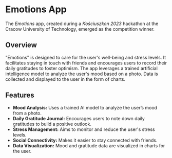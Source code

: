 # Emotions App

The *Emotions* app, created during a *Kościuszkon 2023* hackathon at the Cracow University of Technology, emerged as the competition winner.

## Overview

"Emotions" is designed to care for the user's well-being and stress levels. It facilitates staying in touch with friends and encourages users to record their daily gratitudes to foster optimism. The app leverages a trained artificial intelligence model to analyze the user's mood based on a photo. Data is collected and displayed to the user in the form of charts.

## Features

- **Mood Analysis:** Uses a trained AI model to analyze the user’s mood from a photo.
- **Daily Gratitude Journal:** Encourages users to note down daily gratitudes to build a positive outlook.
- **Stress Management:** Aims to monitor and reduce the user's stress levels.
- **Social Connectivity:** Makes it easier to stay connected with friends.
- **Data Visualization:** Mood and gratitude data are visualized in charts for the user.
